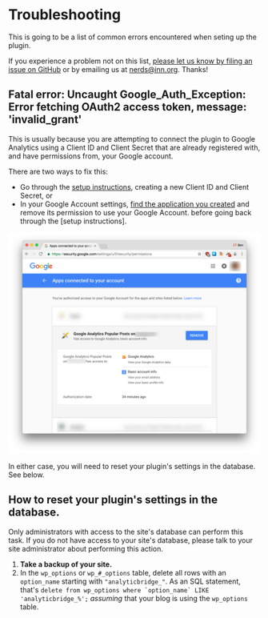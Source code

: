 # Troubleshooting

This is going to be a list of common errors encountered when seting up the plugin.

If you experience a problem not on this list, [please let us know by filing an issue on GitHub](https://github.com/INN/Google-Analytics-Popular-Posts/issues) or by emailing us at nerds@inn.org. Thanks!

## Fatal error: Uncaught Google_Auth_Exception: Error fetching OAuth2 access token, message: 'invalid_grant'

This is usually because you are attempting to connect the plugin to Google Analytics using a Client ID and Client Secret that are already registered with, and have permissions from, your Google account.

There are two ways to fix this:

- Go through the [setup instructions](./setup.md), creating a new Client ID and Client Secret, or
- In your Google Account settings, [find the application you created](https://support.google.com/accounts/answer/3466521?hl=en) and remove its permission to use your Google Account. before going back through the [setup instructions].

![How to remove the permissions for an app in the Apps Connected To Your Account screen of the Google Settings](img/google-account-remove-permissions.png)

In either case, you will need to reset your plugin's settings in the database. See below.

## How to reset your plugin's settings in the database.

Only administrators with access to the site's database can perform this task. If you do not have access to your site's database, please talk to your site administrator about performing this action.

1. **Take a backup of your site.**
2. In the `wp_options` or `wp_#_options` table, delete all rows with an `option_name` starting with `"analyticbridge_"`. As an SQL statement, that's ```delete from wp_options where `option_name` LIKE 'analyticbridge_%';``` *assuming* that your blog is using the `wp_options` table.
